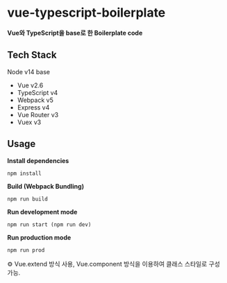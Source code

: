 # vue-typescript-boilerplate
**Vue와 TypeScript을 base로 한 Boilerplate code**

## Tech Stack
Node v14 base

- Vue v2.6
- TypeScript v4
- Webpack v5
- Express v4
- Vue Router v3
- Vuex v3

## Usage
**Install dependencies**
```
npm install
```

**Build (Webpack Bundling)**
```
npm run build
```

**Run development mode**
```
npm run start (npm run dev)
```

**Run production mode**
```
npm run prod
```

:gear: Vue.extend 방식 사용, Vue.component 방식을 이용하여 클래스 스타일로 구성 가능.